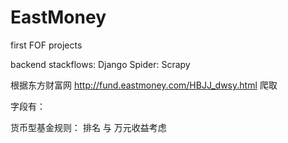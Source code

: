 # EastMoney
first FOF projects

backend stackflows: Django
Spider: Scrapy

根据东方财富网 http://fund.eastmoney.com/HBJJ_dwsy.html 爬取

字段有：

货币型基金规则：
排名 与 万元收益考虑